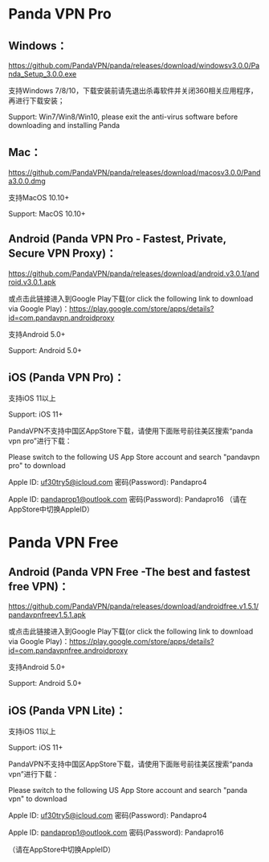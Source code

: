 # Panda VPN Pro

## Windows：

https://github.com/PandaVPN/panda/releases/download/windowsv3.0.0/Panda_Setup_3.0.0.exe
 
支持Windows 7/8/10，下载安装前请先退出杀毒软件并关闭360相关应用程序，再进行下载安装；

Support: Win7/Win8/Win10, please exit the anti-virus software before downloading and installing Panda

## Mac：

https://github.com/PandaVPN/panda/releases/download/macosv3.0.0/Panda3.0.0.dmg

支持MacOS 10.10+

Support: MacOS 10.10+

## Android (Panda VPN Pro - Fastest, Private, Secure VPN Proxy)：

https://github.com/PandaVPN/panda/releases/download/android.v3.0.1/android.v3.0.1.apk

或点击此链接进入到Google Play下载(or click the following link to download via Google Play)：https://play.google.com/store/apps/details?id=com.pandavpn.androidproxy

支持Android 5.0+

Support: Android 5.0+

## iOS (Panda VPN Pro)：

支持iOS 11以上

Support: iOS 11+

PandaVPN不支持中国区AppStore下载，请使用下面账号前往美区搜索“panda vpn pro”进行下载：

Please switch to the following US App Store account and search "pandavpn pro" to download

Apple ID: uf30try5@icloud.com    密码(Password): Pandapro4

Apple ID: pandaprop1@outlook.com 密码(Password): Pandapro16
（请在AppStore中切换AppleID）

# Panda VPN Free

## Android (Panda VPN Free -The best and fastest free VPN)：

https://github.com/PandaVPN/panda/releases/download/androidfree.v1.5.1/pandavpnfreev1.5.1.apk

或点击此链接进入到Google Play下载(or click the following link to download via Google Play)：https://play.google.com/store/apps/details?id=com.pandavpnfree.androidproxy

支持Android 5.0+

Support: Android 5.0+

## iOS (Panda VPN Lite)：

支持iOS 11以上

Support: iOS 11+

PandaVPN不支持中国区AppStore下载，请使用下面账号前往美区搜索“panda vpn”进行下载：

Please switch to the following US App Store account and search "panda vpn" to download

Apple ID: uf30try5@icloud.com    密码(Password): Pandapro4

Apple ID: pandaprop1@outlook.com 密码(Password): Pandapro16

（请在AppStore中切换AppleID）
